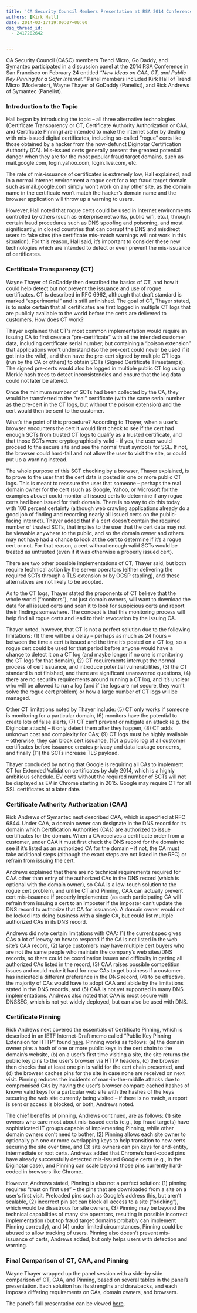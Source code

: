 ```yaml
---
title: 'CA Security Council Members Presentation at RSA 2014 Conference: New Ideas on CAA, CT, and Public Key Pinning for a Safer Internet'
authors: [Kirk Hall]
date: 2014-03-17T19:00:07+00:00
dsq_thread_id:
  - 2417202642


---
```

CA Security Council (CASC) members Trend Micro, Go Daddy, and Symantec participated in a discussion panel at the 2014 RSA Conference in San Francisco on February 24 entitled _&ldquo;New Ideas on CAA, CT, and Public Key Pinning for a Safer Internet.&rdquo;_ Panel members included Kirk Hall of Trend Micro (Moderator), Wayne Thayer of GoDaddy (Panelist), and Rick Andrews of Symantec (Panelist).

### Introduction to the Topic

Hall began by introducing the topic &ndash; all three alternative technologies (Certificate Transparency or CT, Certificate Authority Authorization or CAA, and Certificate Pinning) are intended to make the internet safer by dealing with mis-issued digital certificates, including so-called &ldquo;rogue&rdquo; certs like those obtained by a hacker from the now-defunct Diginotar Certification Authority (CA). Mis-issued certs generally present the greatest potential danger when they are for the most popular fraud target domains, such as mail.google.com, login.yahoo.com, login.live.com, etc.

The rate of mis-issuance of certificates is extremely low, Hall explained, and in a normal internet environment a rogue cert for a top fraud target domain such as mail.google.com simply won&rsquo;t work on any other site, as the domain name in the certificate won&rsquo;t match the hacker&rsquo;s domain name and the browser application will throw up a warning to users. 

However, Hall noted that rogue certs could be used in Internet environments controlled by others (such as enterprise networks, public wifi, etc.), through certain fraud procedures such as DNS spoofing and poisoning, and most significantly, in closed countries that can corrupt the DNS and misdirect users to fake sites (the certificate mis-match warnings will not work in this situation). For this reason, Hall said, it&rsquo;s important to consider these new technologies which are intended to detect or even prevent the mis-issuance of certificates.

### Certificate Transparency (CT)

Wayne Thayer of GoDaddy then described the basics of CT, and how it could help detect but not prevent the issuance and use of rogue certificates. CT is described in RFC 6962, although that draft standard is marked &ldquo;experimental&rdquo; and is still unfinished. The goal of CT, Thayer stated, is to make certain that all certificates are first logged in multiple CT logs that are publicly available to the world before the certs are delivered to customers. How does CT work? 

Thayer explained that CT&rsquo;s most common implementation would require an issuing CA to first create a &ldquo;pre-certificate&rdquo; with all the intended customer data, including certificate serial number, but containing a &ldquo;poison extension&rdquo; that applications won&rsquo;t understand (so the pre-cert could never be used if it got into the wild), and then have the pre-cert signed by multiple CT logs (run by the CA or others) to obtain SCTs (Signed Certificate Timestamps). The signed pre-certs would also be logged in multiple public CT log using Merkle hash trees to detect inconsistencies and ensure that the log data could not later be altered. 

Once the minimum number of SCTs had been collected by the CA, they would be transferred to the &ldquo;real&rdquo; certificate (with the same serial number as the pre-cert in the CT logs, but without the poison extension) and the cert would then be sent to the customer.

What&rsquo;s the point of this procedure? According to Thayer, when a user&rsquo;s browser encounters the cert it would first check to see if the cert had enough SCTs from trusted CT logs to qualify as a trusted certificate, and that those SCTs were cryptographically valid &ndash; if yes, the user would proceed to the secure site and see the normal trust symbols for SSL. If not, the browser could hard-fail and not allow the user to visit the site, or could put up a warning instead.

The whole purpose of this SCT checking by a browser, Thayer explained, is to prove to the user that the cert data is posted in one or more public CT logs. This is meant to reassure the user that someone &ndash; perhaps the real domain owner for the cert (such as Google, Yahoo, or Microsoft for the examples above) could monitor all issued certs to determine if any rogue certs had been issued for their domain. There is no way to do this today with 100 percent certainty (although web crawling applications already do a good job of finding and recording nearly all issued certs on the public-facing internet). Thayer added that if a cert doesn&rsquo;t contain the required number of trusted SCTs, that implies to the user that the cert data may not be viewable anywhere to the public, and so the domain owner and others may not have had a chance to look at the cert to determine if it&rsquo;s a rogue cert or not. For that reason, a cert without enough valid SCTs would be treated as untrusted (even if it was otherwise a properly issued cert).

There are two other possible implementations of CT, Thayer said, but both require technical action by the server operators (either delivering the required SCTs through a TLS extension or by OCSP stapling), and these alternatives are not likely to be adopted.

As to the CT logs, Thayer stated the proponents of CT believe that the whole world (&ldquo;monitors&rdquo;), not just domain owners, will want to download the data for all issued certs and scan it to look for suspicious certs and report their findings somewhere. The concept is that this monitoring process will help find all rogue certs and lead to their revocation by the issuing CA.

Thayer noted, however, that CT is not a perfect solution due to the following limitations: (1) there will be a delay &ndash; perhaps as much as 24 hours &ndash; between the time a cert is issued and the time it&rsquo;s posted on a CT log, so a rogue cert could be used for that period before anyone would have a chance to detect it on a CT log (and maybe longer if no one is monitoring the CT logs for that domain), (2) CT requirements interrupt the normal process of cert issuance, and introduce potential vulnerabilities, (3) the CT standard is not finished, and there are significant unanswered questions, (4) there are no security requirements around running a CT log, and it&rsquo;s unclear who will be allowed to run a log (and if the logs are not secure, they won&rsquo;t solve the rogue cert problem) or how a large number of CT logs will be managed.

Other CT limitations noted by Thayer include: (5) CT only works if someone is monitoring for a particular domain, (6) monitors have the potential to create lots of false alerts, (7) CT can&rsquo;t prevent or mitigate an attack (e.g. the Diginotar attach) &ndash; it only detect them after they happen, (8) CT adds unknown cost and complexity for CAs; (9) CT logs must be highly available &ndash; otherwise, they can block cert issuance, (10) a public log of all customer certificates before issuance creates privacy and data leakage concerns, and finally (11) the SCTs increase TLS payload.

Thayer concluded by noting that Google is requiring all CAs to implement CT for Extended Validation certificates by July 2014, which is a highly ambitious schedule. EV certs without the required number of SCTs will not be displayed as EV in Chrome starting in 2015. Google may require CT for all SSL certificates at a later date.

### Certificate Authority Authorization (CAA)

Rick Andrews of Symantec next described CAA, which is specified at RFC 6844. Under CAA, a domain owner can designate in the DNS record for its domain which Certification Authorities (CAs) are authorized to issue certificates for the domain. When a CA receives a certificate order from a customer, under CAA it must first check the DNS record for the domain to see if it&rsquo;s listed as an authorized CA for the domain &ndash; if not, the CA must take additional steps (although the exact steps are not listed in the RFC) or refrain from issuing the cert. 

Andrews explained that there are no technical requirements required for CAA other than entry of the authorized CAs in the DNS record (which is optional with the domain owner), so CAA is a low-touch solution to the rogue cert problem, and unlike CT and Pinning, CAA can actually prevent cert mis-issuance if properly implemented (as each participating CA will refrain from issuing a cert to an imposter if the imposter can&rsquo;t update the DNS record to authorize that CA for issuance). A domain owner would not be locked into doing business with a single CA, but could list multiple authorized CAs in its DNS record.

Andrews did note certain limitations with CAA: (1) the current spec gives CAs a lot of leeway on how to respond if the CA is not listed in the web site&rsquo;s CAA record, (2) large customers may have multiple cert buyers who are not the same people who maintain the company&rsquo;s web sites/DNS records, so there could be coordination issues and difficulty in getting all authorized CAs listed in the record, (3) CAA raises possible competition issues and could make it hard for new CAs to get business if a customer has indicated a different preference in the DNS record, (4) to be effective, the majority of CAs would have to adopt CAA and abide by the limitations stated in the DNS records, and (5) CAA is not yet supported in many DNS implementations. Andrews also noted that CAA is most secure with DNSSEC, which is not yet widely deployed, but can also be used with DNS.

### Certificate Pinning

Rick Andrews next covered the essentials of Certificate Pinning, which is described in an IETF Internet-Draft memo called &ldquo;Public Key Pinning Extension for HTTP&rdquo; found [here][1]. Pinning works as follows: (a) the domain owner pins a hash of one or more public keys in the cert chain to the domain&rsquo;s website, (b) on a user&rsquo;s first time visiting a site, the site returns the public key pins to the user&rsquo;s browser via HTTP headers, (c) the browser then checks that at least one pin is valid for the cert chain presented, and (d) the browser caches pins for the site in case none are received on next visit. Pinning reduces the incidents of man-in-the-middle attacks due to compromised CAs by having the user&rsquo;s browser compare cached hashes of known valid keys for a particular web site with the hashes of the keys securing the web site currently being visited &ndash; if there is no match, a report is sent or access is blocked, or both, Andrews noted.

The chief benefits of pinning, Andrews continued, are as follows: (1) site owners who care most about mis-issued certs (e.g., top fraud targets) have sophisticated IT groups capable of implementing Pinning, while other domain owners don&rsquo;t need to bother, (2) Pinning allows each site owner to optionally pin one or more overlapping keys to help transition to new certs securing the site over time, and (3) site owners can pin keys for end-entity, intermediate or root certs. Andrews added that Chrome&rsquo;s hard-coded pins have already successfully detected mis-issued Google certs (e.g., in the Diginotar case), and Pinning can scale beyond those pins currently hard-coded in browsers like Chrome.

However, Andrews stated, Pinning is also not a perfect solution: (1) pinning requires &ldquo;trust on first use&rdquo; &ndash; the pins that are downloaded from a site on a user&rsquo;s first visit. Preloaded pins such as Google&rsquo;s address this, but aren&rsquo;t scalable, (2) incorrect pin set can block all access to a site (&ldquo;bricking&rdquo;), which would be disastrous for site owners, (3) Pinning may be beyond the technical capabilities of many site operators, resulting in possible incorrect implementation (but top fraud target domains probably can implement Pinning correctly), and (4) under limited circumstances, Pinning could be abused to allow tracking of users. Pinning also doesn&rsquo;t prevent mis-issuance of certs, Andrews added, but only helps users with detection and warning.

### Final Comparison of CT, CAA, and Pinning

Wayne Thayer wrapped up the panel session with a side-by side comparison of CT, CAA, and Pinning, based on several tables in the panel&rsquo;s presentation. Each solution has its strengths and drawbacks, and each imposes differing requirements on CAs, domain owners, and browsers.

The panel&rsquo;s full presentation can be viewed [here][2].

 [1]: http://tools.ietf.org/html/draft-ietf-websec-key-pinning-11
 [2]: http://slidesha.re/1i3XtO3